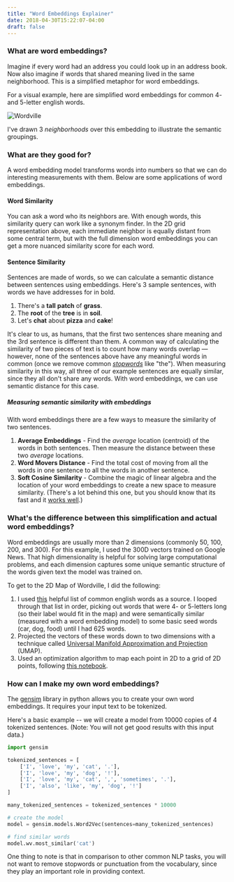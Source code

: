 ```yaml
---
title: "Word Embeddings Explainer"
date: 2018-04-30T15:22:07-04:00
draft: false
---
```


### What are word embeddings?

Imagine if every word had an address you could look up in an address book. Now also imagine if words that shared meaning lived in the same neighborhood. This is a simplified metaphor for word embeddings.

For a visual example, here are simplified word embeddings for common 4- and 5-letter english words.

![Wordville](/images/wordville.png)

I've drawn 3 *neighborhoods* over this embedding to illustrate the semantic groupings.

### What are they good for?

A word embedding model transforms words into numbers so that we can do interesting measurements with them. Below are some applications of word embeddings.

#### Word Similarity

You can ask a word who its neighbors are. With enough words, this similarity query can work like a synonym finder. In the 2D grid representation above, each immediate neighbor is equally distant from some central term, but with the full dimension word embeddings you can get a more nuanced similarity score for each word. 


#### Sentence Similarity

Sentences are made of words, so we can calculate a semantic distance between sentences using embeddings. Here's 3 sample sentences, with words we have addresses for in bold.

1. There's a **tall** **patch** of **grass**.
2. The **root** of the **tree** is in **soil**.
3. Let's **chat** about **pizza** and **cake**!

It's clear to us, as humans, that the first two sentences share meaning and the 3rd sentence is different than them. A common way of calculating the similarity of two pieces of text is to count how many words overlap — however,  none of the sentences above have any meaningful words in common (once we remove common *[stopwords](https://en.wikipedia.org/wiki/Stop_words)* like "the"). When measuring similarity in this way, all three of our example sentences are equally similar, since they all don't share any words. With word embeddings, we can use semantic distance for this case.

##### Measuring semantic similarity with embeddings

With word embeddings there are a few ways to measure the similarity of two sentences.

1. **Average Embeddings** - Find the *average* location (centroid) of the words in both sentences. Then measure the distance between these two *average* locations.
2. **Word Movers Distance** - Find the total cost of moving from all the words in one sentence to all the words in another sentence. 
3. **Soft Cosine Similarity** - Combine the magic of linear algebra and the location of your word embeddings to create a new space to measure similarity. (There's a lot behind this one, but you should know that its fast and it [works well](http://www.redalyc.org/html/615/61532067007/).)

### What's the difference between this simplification and actual word embeddings?

Word embeddings are usually more than 2 dimensions (commonly 50, 100, 200, and 300). For this example, I used the 300D vectors trained on Google News. That high dimensionality is helpful for solving large computational problems, and each dimension captures some unique semantic structure of the words given text the model was trained on.

 To get to the 2D Map of Wordville, I did the following:

1. I used [this](https://norvig.com/ngrams/) helpful list of common english words as a source. I looped through that list in order, picking out words that were 4- or 5-letters long (so their label would fit in the map) and were semantically similar (measured with a word embedding model) to some basic seed words (car, dog, food) until I had 625 words.
2. Projected the vectors of these words down to two dimensions with a technique called [Universal Manifold Approximation and Projection](https://github.com/lmcinnes/umap) (UMAP).
3. Used an optimization algorithm to map each point in 2D to a grid of 2D points, following [this notebook](https://github.com/kylemcdonald/CloudToGrid/blob/master/CloudToGrid.ipynb).

### How can I make my own word embeddings?

The [gensim](https://github.com/RaRe-Technologies/gensim) library in python allows you to create your own word embeddings. It requires your input text to be tokenized.

Here's a basic example -- we will create a model from 10000 copies of 4 tokenized sentences. (Note: You will not get good results with this input data.)

```python
import gensim 

tokenized_sentences = [
    ['I', 'love', 'my', 'cat', '.'],
    ['I', 'love', 'my', 'dog', '!'],
    ['I', 'love', 'my', 'cat', ',', 'sometimes', '.'],
    ['I', 'also', 'like', 'my', 'dog', '!']
]

many_tokenized_sentences = tokenized_sentences * 10000

# create the model
model = gensim.models.Word2Vec(sentences=many_tokenized_sentences)

# find similar words
model.wv.most_similar('cat')

```

One thing to note is that in comparison to other common NLP tasks, you will not want to remove stopwords or punctuation from the vocabulary, since they play an important role in providing context.